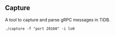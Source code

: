## Capture

A tool to capture and parse gRPC messages in TiDB.

```
./capture -f "port 20160" -i lo0
```